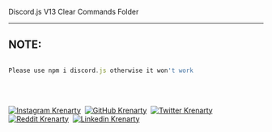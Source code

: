 Discord.js V13 Clear Commands Folder
<hr>
<h2>NOTE:</h2>

```javascript

Please use npm i discord.js otherwise it won't work


``` 

<br><br>

[![Instagram Krenarty](https://img.shields.io/badge/@krenarty-8b72ff?style=flat&logo=instagram&logoColor=white)](https://instagram.com/krenarty)&nbsp;
[![GitHub Krenarty](https://img.shields.io/badge/@krenarty-8b72ff?style=flat&logo=github&logoColor=white)](https://github.com/krenarty)&nbsp;
[![Twitter Krenarty](https://img.shields.io/badge/@krenarty-8b72ff?style=flat&logo=twitter&logoColor=white)](https://twitter.com/krenarty)&nbsp;
[![Reddit Krenarty](https://img.shields.io/badge/@krenarty-8b72ff?style=flat&logo=reddit&logoColor=white)](https://www.reddit.com/user/Krenarty/)&nbsp;
[![Linkedin Krenarty](https://img.shields.io/badge/@krenarty-8b72ff?style=flat&logo=linkedin&logoColor=white)](https://www.linkedin.com/in/krenarty-kerim-6525b0241/)&nbsp;
